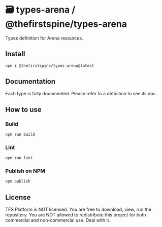 # 🗃 types-arena / @thefirstspine/types-arena

Types definition for Arena resources.

## Install

```bash
npm i @thefirstspine/types-arena@latest
```

## Documentation

Each type is fully documented. Please refer to a definition to see its doc.

## How to use

### Build

```bash
npm run build
```

### Lint

```bash
npm run lint
```

### Publish on NPM

```bash
npm publish
```

## License

TFS Platform is NOT licensed. You are free to download, view, run the repository. You are NOT allowed to redistribute this project for both commercial and non-commercial use. Deal with it.
